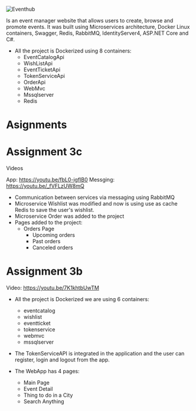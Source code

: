 ![Eventhub](https://github.com/softwaredevc1team5/EventMicroservices/blob/LastAssignment3b/Code/WebMvc/wwwroot/images/EventHubLogo2.png)


   Is an event manager website that allows users to create, browse and promote events. It was built using Microservices architecture, Docker Linux containers, Swagger, Redis, RabbitMQ, IdentityServer4, ASP.NET Core and C#.

 - All the project is Dockerized using 8 containers:
	- EventCatalogApi
	- WishListApi
	- EventTicketApi
	- TokenServiceApi
	- OrderApi
	- WebMvc
	- Mssqlserver
	- Redis


# Asignments

# Assignment 3c
Videos

App: https://youtu.be/fbL0-igfIB0
Messging: https://youtu.be/_fVFLzUW8mQ

- Communication between services via messaging using RabbitMQ
- Microservice Wishlist was modified and now is using use as cache Redis to save the user's wishlist.
- Microservice Order was added to the project
- Pages added to the project:
	- Orders Page
		- Upcoming orders
		- Past orders
		- Canceled orders
	


# Assignment 3b
Video: https://youtu.be/7K1khtbUwTM

- All the project is Dockerized we are using 6 containers:
	- eventcatalog
	- wishlist
	- eventticket
	- tokenservice
	- webmvc
	- mssqlserver

- The TokenServiceAPI is integrated in the application and the user can register, login and logout from the app.

- The WebApp has 4 pages:
	- Main Page 
	- Event Detail 
	- Thing to do in a City
	- Search Anything
	
